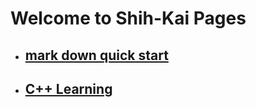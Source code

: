 # Welcome to Shih-Kai Pages
* ## [mark down quick start](mark_down_quick_start.md)
* ## [C++ Learning](C++learning.md)
